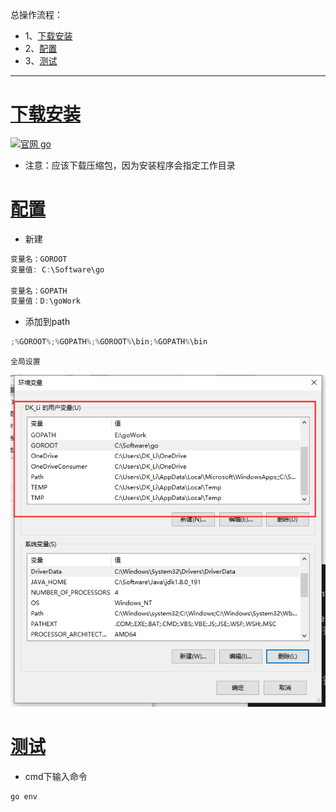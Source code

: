 总操作流程：
- 1、[下载安装](#go-01)
- 2、[配置](#go-02)
- 3、[测试](#go-03)

***
# <a name="go-01" href="#" >下载安装</a>

[![](https://img.shields.io/badge/官网-go-red.svg "官网 go")](https://golang.google.cn/dl/)

- 注意：应该下载压缩包，因为安装程序会指定工作目录

# <a name="go-02" href="#" >配置</a>

- 新建

```c
变量名：GOROOT
变量值: C:\Software\go

变量名：GOPATH
变量值：D:\goWork
```

- 添加到path

```c
;%GOROOT%;%GOPATH%;%GOROOT%\bin;%GOPATH%\bin
```

`全局设置`

![](image/1-1.png)

# <a name="go-03" href="#" >测试</a>

- cmd下输入命令

```c
go env
```
